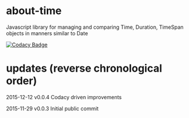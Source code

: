 # about-time
Javascript  library for managing and comparing Time, Duration, TimeSpan objects in manners similar to Date

[![Codacy Badge](https://api.codacy.com/project/badge/grade/44679d69e6a749d29cb67c75b2212951)](https://www.codacy.com/app/syblackwell/about-time)

# updates (reverse chronological order)

2015-12-12 v0.0.4 Codacy driven improvements

2015-11-29 v0.0.3 Initial public commit


